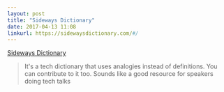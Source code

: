 ```yaml
---
layout: post
title: "Sideways Dictionary"
date: 2017-04-13 11:08
linkurl: https://sidewaysdictionary.com/#/
---
```


[Sideways Dictionary](https://sidewaysdictionary.com/#/)

> It's a tech dictionary that uses analogies instead of definitions. You can contribute to it too. Sounds like a good resource for speakers doing tech talks